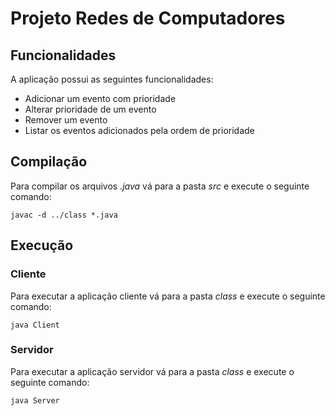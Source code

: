 # Projeto Redes de Computadores

## Funcionalidades
A aplicação possui as seguintes funcionalidades:
* Adicionar um evento com prioridade
* Alterar prioridade de um evento
* Remover um evento
* Listar os eventos adicionados pela ordem de prioridade


## Compilação
Para compilar os arquivos *.java* vá para a pasta *src* e execute o seguinte comando:
```
javac -d ../class *.java 
```

## Execução

### Cliente
Para executar a aplicação cliente vá para a pasta *class* e execute o seguinte comando:
```
java Client 
```

### Servidor
Para executar a aplicação servidor vá para a pasta *class* e execute o seguinte comando:
```
java Server
```